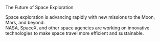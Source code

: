 The Future of Space Exploration  

Space exploration is advancing rapidly with new missions to the Moon, Mars, and beyond.  
NASA, SpaceX, and other space agencies are working on innovative technologies to make space travel more efficient and sustainable.
